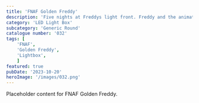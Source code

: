 ```yaml
---
title: 'FNAF Golden Freddy'
description: 'Five nights at Freddys light front. Freddy and the animatronic gang hit the cinemas in 2023.'
category: 'LED Light Box'
subcategory: 'Generic Round'
catalogue number: '032'
tags: [
    'FNAF', 
    'Golden Freddy',
    'Lightbox', 
    ]
featured: true
pubDate: '2023-10-20'
heroImage: '/images/032.png'
---
```


Placeholder content for FNAF Golden Freddy.